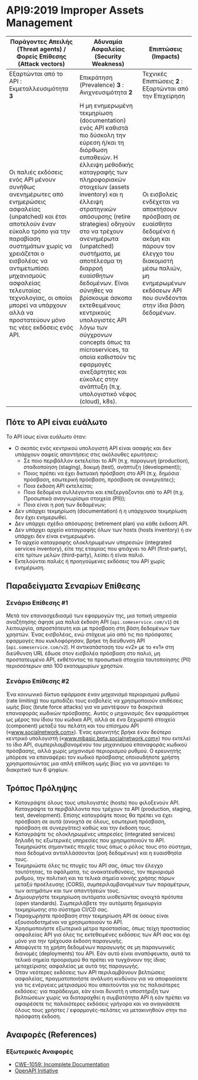 # API9:2019 Improper Assets Management

| Παράγοντες Απειλής (Threat agents) / Φορείς Επίθεσης (Attack vectors) | Αδυναμία Ασφαλείας (Security Weakness) | Επιπτώσεις (Impacts) |
| - | - | - |
| Εξαρτώνται από το API : Εκμεταλλευσιμότητα **3** | Επικράτηση (Prevalence) **3** : Ανιχνευσιμότητα **2** | Τεχνικές Επιπτώσεις **2** : Εξαρτώνται από την Επιχείρηση |
| Οι παλιές εκδόσεις ενός API μένουν συνήθως ανενημέρωτες από ενημερώσεις ασφαλείας (unpatched) και έτσι αποτελούν έναν εύκολο τρόπο για την παραβίαση συστημάτων χωρίς να χρειάζεται ο εισβολέας να αντιμετωπίσει μηχανισμούς ασφαλείας τελευταίας τεχνολογίας, οι οποίοι μπορεί να υπάρχουν αλλά να προστατεύουν μόνο τις νέες εκδόσεις ενός API. | Η μη ενημερωμένη τεκμηρίωση (documentation) ενός API καθιστά πιο δύσκολη την εύρεση ή/και τη διόρθωση ευπαθειών. Η έλλειψη μεθοδικής καταγραφής των πληροφοριακών στοιχείων (assets inventory) και η έλλειψη στρατηγικών απόσυρσης (retire strategies) οδηγούν στο να τρέχουν ανενημέρωτα (unpatched) συστήματα, με αποτέλεσμα τη διαρροή ευαίσθητων δεδομένων. Είναι σύνηθες να βρίσκουμε άσκοπα εκτεθειμένους κεντρικούς υπολογιστές API λόγω των σύγχρονων concepts όπως τα microservices, τα οποία καθιστούν τις εφαρμογές ανεξάρτητες και εύκολες στην ανάπτυξη (π.χ. υπολογιστικό νέφος (cloud), k8s). | Οι εισβολείς ενδέχεται να αποκτήσουν πρόσβαση σε ευαίσθητα δεδομένα ή ακόμη και πάρουν τον έλεγχο του διακομιστή μέσω παλιών, μη ενημερωμένων εκδόσεων API που συνδέονται στην ίδια βάση δεδομένων. |

## Πότε το API είναι ευάλωτο

Το API ίσως είναι ευάλωτο όταν:

* Ο σκοπός ενός κεντρικού υπολογιστή API είναι ασαφής και δεν υπάρχουν σαφείς απαντήσεις στις ακόλουθες ερωτήσεις:
    * Σε ποιο περιβάλλον εκτελείται το API (π.χ. παραγωγή (production), σταδιοποίηση (staging), δοκιμή (test), ανάπτυξη (development));
    * Ποιος πρέπει να έχει δικτυακή πρόσβαση στο API (π.χ. δημόσια πρόσβαση, εσωτερική πρόσβαση, πρόσβαση σε συνεργάτες);
    * Ποια έκδοση API εκτελείται;
    * Ποια δεδομένα συλλέγονται και επεξεργάζονται από το API (π.χ. Προσωπικά αναγνωρίσιμα στοιχεία (PII));
    * Ποια είναι η ροή των δεδομένων;
* Δεν υπάρχει τεκμηρίωση (documentation) ή η υπάρχουσα τεκμηρίωση δεν έχει ενημερωθεί.
* Δεν υπάρχει σχέδιο απόσυρσης (retirement plan) για κάθε έκδοση API.
* Δεν υπάρχει αρχείο καταγραφής όλων των hosts (hosts inventory) ή αν υπάρχει δεν είναι ενημερωμένο.
* Το αρχείο καταγραφής ολοκληρωμένων υπηρεσιών (integrated services inventory), είτε της εταιρίας που φτιάχνει το API (first-party), είτε τρίτων μελών (third-party), λείπει ή είναι παλιό.
* Εκτελούνται παλιές ή προηγούμενες εκδόσεις του API χωρίς ενημέρωση.

## Παραδείγματα Σεναρίων Επίθεσης

### Σενάριο Επίθεσης #1

Μετά τον επανασχεδιασμό των εφαρμογών της, μια τοπική υπηρεσία αναζήτησης άφησε μια 
παλιά έκδοση API (`api.someservice.com/v1`) σε λειτουργία, απροστάτευτη και με 
πρόσβαση στη βάση δεδομένων των χρηστών. Ένας εισβολέας, ενώ στόχευε μία από τις πιο πρόσφατες 
εφαρμογές που κυκλοφόρησαν, βρήκε τη διεύθυνση API (`api.someservice.com/v2`). 
Η αντικατάσταση του «v2» με το «v1» στη διεύθυνση URL έδωσε στον εισβολέα πρόσβαση στο παλιό,
μη προστατευμένο API, εκθέτοντας τα προσωπικά στοιχεία ταυτοποίησης (PII) περισσότερων από 100 εκατομμυρίων χρηστών.

### Σενάριο Επίθεσης #2

Ένα κοινωνικό δίκτυο εφάρμοσε έναν μηχανισμό περιορισμού ρυθμού (rate limiting) που εμποδίζει 
τους εισβολείς να χρησιμοποιούν επιθέσεις ωμής βίας (brute force attacks) για να μαντέψουν τα 
διακριτικά επαναφοράς κωδικών πρόσβασης. Αυτός ο μηχανισμός δεν εφαρμόστηκε ως μέρος του ίδιου 
του κώδικα API, αλλά σε ένα ξεχωριστό στοιχείο (component) μεταξύ του πελάτη και του επίσημου API («www.socialnetwork.com»).
Ένας ερευνητής βρήκε έναν δεύτερο κεντρικό υπολογιστή («www.mbasic.beta.socialnetwork.com») που εκτελεί το ίδιο API, συμπεριλαμβανομένου του μηχανισμού επαναφοράς κωδικού πρόσβασης, 
αλλά χωρίς μηχανισμό περιορισμού ρυθμού. Ο ερευνητής μπόρεσε να επαναφέρει τον κωδικό πρόσβασης
οποιουδήποτε χρήστη χρησιμοποιώντας μια απλή επίθεση ωμής βίας για να μαντέψει το διακριτικό των 6 ψηφίων.

## Τρόπος Πρόληψης

* Καταγράψτε όλους τους υπολογιστές (hosts) που φιλοξενούν API. Καταγράψτε τα περιβάλλοντα που τρέχουν τα API (production, staging, test, development). 
Επίσης καταγράψτε ποιος θα πρέπει να έχει πρόσβαση σε αυτά (ανοιχτά σε όλους, εσωτερική πρόσβαση, πρόσβαση σε συνεργάτες) καθώς και την έκδοση τους.
* Καταγράψτε τις ολοκληρωμένες υπηρεσίες (integrated services) δηλαδή τις εξωτερικές υπηρεσίες που χρησιμοποιούν το API. Τεκμηριώστε σημαντικές πτυχές τους όπως ο ρόλος τους στο σύστημα, ποια δεδομένα ανταλλάσσονται (ροή δεδομένων) και η ευαισθησία τους.
* Τεκμηριώστε όλες τις πτυχές του API σας, όπως τον έλεγχο ταυτότητας, τα σφάλματα, τις ανακατευθύνσεις, τον περιορισμό ρυθμού, την πολιτική και τα τελικά σημεία κοινής χρήσης πόρων μεταξύ προέλευσης (CORS), συμπεριλαμβανομένων των παραμέτρων, των αιτημάτων και των απαντήσεών τους.
* Δημιουργήστε τεκμηρίωση αυτόματα υιοθετώντας ανοιχτά πρότυπα (open standards). Συμπεριλάβετε την αυτόματη δημιουργία τεκμηρίωσης στο σύστημα CI/CD σας.
* Παραχωρήστε πρόσβαση στην τεκμηρίωση API σε όσους είναι εξουσιοδοτημένοι να χρησιμοποιούν το API.
* Χρησιμοποιήστε εξωτερικά μέτρα προστασίας, όπως τείχη προστασίας ασφαλείας API για όλες τις εκτεθειμένες εκδόσεις των API σας και όχι μόνο για την τρέχουσα έκδοση παραγωγής.
* Αποφύγετε τη χρήση δεδομένων παραγωγής σε μη παραγωγικές διανομές (deployments) του API. Εάν αυτό είναι αναπόφευκτο, αυτά τα τελικά σημεία προορισμού θα πρέπει να τυγχάνουν της ίδιας μεταχείρισης ασφαλείας με αυτά της παραγωγής.
* Όταν νεότερες εκδόσεις των API περιλαμβάνουν βελτιώσεις ασφαλείας, πραγματοποιήστε ανάλυση κινδύνου για να αποφασίσετε για τις ενέργειες μετριασμού που απαιτούνται για τις παλαιότερες εκδόσεις: για παράδειγμα, εάν είναι δυνατή η υποστήριξη των βελτιώσεων χωρίς να διαταραχθεί η συμβατότητα API ή εάν πρέπει να αφαιρέσετε τις παλαιότερες εκδόσεις γρήγορα και να αναγκάσετε όλους τους χρήστες / εφαρμογές-πελάτες να μετακινηθούν στην πιο πρόσφατη έκδοση.

## Αναφορές (References)

### Εξωτερικές Αναφορές

* [CWE-1059: Incomplete Documentation][1]
* [OpenAPI Initiative][2]

[1]: https://cwe.mitre.org/data/definitions/1059.html
[2]: https://www.openapis.org/
